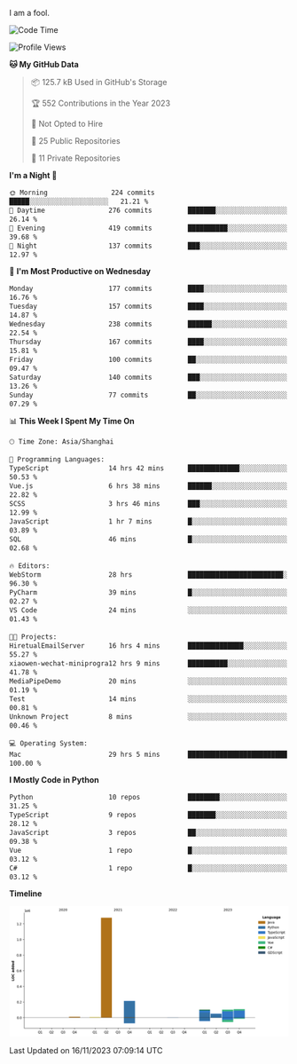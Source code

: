 I am a fool.

<!--START_SECTION:waka-->
![Code Time](http://img.shields.io/badge/Code%20Time-895%20hrs%2033%20mins-blue)

![Profile Views](http://img.shields.io/badge/Profile%20Views-0-blue)

**🐱 My GitHub Data** 

> 📦 125.7 kB Used in GitHub's Storage 
 > 
> 🏆 552 Contributions in the Year 2023
 > 
> 🚫 Not Opted to Hire
 > 
> 📜 25 Public Repositories 
 > 
> 🔑 11 Private Repositories 
 > 
**I'm a Night 🦉** 

```text
🌞 Morning                224 commits         █████░░░░░░░░░░░░░░░░░░░░   21.21 % 
🌆 Daytime                276 commits         ███████░░░░░░░░░░░░░░░░░░   26.14 % 
🌃 Evening                419 commits         ██████████░░░░░░░░░░░░░░░   39.68 % 
🌙 Night                  137 commits         ███░░░░░░░░░░░░░░░░░░░░░░   12.97 % 
```
📅 **I'm Most Productive on Wednesday** 

```text
Monday                   177 commits         ████░░░░░░░░░░░░░░░░░░░░░   16.76 % 
Tuesday                  157 commits         ████░░░░░░░░░░░░░░░░░░░░░   14.87 % 
Wednesday                238 commits         ██████░░░░░░░░░░░░░░░░░░░   22.54 % 
Thursday                 167 commits         ████░░░░░░░░░░░░░░░░░░░░░   15.81 % 
Friday                   100 commits         ██░░░░░░░░░░░░░░░░░░░░░░░   09.47 % 
Saturday                 140 commits         ███░░░░░░░░░░░░░░░░░░░░░░   13.26 % 
Sunday                   77 commits          ██░░░░░░░░░░░░░░░░░░░░░░░   07.29 % 
```


📊 **This Week I Spent My Time On** 

```text
🕑︎ Time Zone: Asia/Shanghai

💬 Programming Languages: 
TypeScript               14 hrs 42 mins      █████████████░░░░░░░░░░░░   50.53 % 
Vue.js                   6 hrs 38 mins       ██████░░░░░░░░░░░░░░░░░░░   22.82 % 
SCSS                     3 hrs 46 mins       ███░░░░░░░░░░░░░░░░░░░░░░   12.99 % 
JavaScript               1 hr 7 mins         █░░░░░░░░░░░░░░░░░░░░░░░░   03.89 % 
SQL                      46 mins             █░░░░░░░░░░░░░░░░░░░░░░░░   02.68 % 

🔥 Editors: 
WebStorm                 28 hrs              ████████████████████████░   96.30 % 
PyCharm                  39 mins             █░░░░░░░░░░░░░░░░░░░░░░░░   02.27 % 
VS Code                  24 mins             ░░░░░░░░░░░░░░░░░░░░░░░░░   01.43 % 

🐱‍💻 Projects: 
HiretualEmailServer      16 hrs 4 mins       ██████████████░░░░░░░░░░░   55.27 % 
xiaowen-wechat-miniprogra12 hrs 9 mins       ██████████░░░░░░░░░░░░░░░   41.78 % 
MediaPipeDemo            20 mins             ░░░░░░░░░░░░░░░░░░░░░░░░░   01.19 % 
Test                     14 mins             ░░░░░░░░░░░░░░░░░░░░░░░░░   00.81 % 
Unknown Project          8 mins              ░░░░░░░░░░░░░░░░░░░░░░░░░   00.46 % 

💻 Operating System: 
Mac                      29 hrs 5 mins       █████████████████████████   100.00 % 
```

**I Mostly Code in Python** 

```text
Python                   10 repos            ████████░░░░░░░░░░░░░░░░░   31.25 % 
TypeScript               9 repos             ███████░░░░░░░░░░░░░░░░░░   28.12 % 
JavaScript               3 repos             ██░░░░░░░░░░░░░░░░░░░░░░░   09.38 % 
Vue                      1 repo              █░░░░░░░░░░░░░░░░░░░░░░░░   03.12 % 
C#                       1 repo              █░░░░░░░░░░░░░░░░░░░░░░░░   03.12 % 
```



**Timeline**

![Lines of Code chart](https://raw.githubusercontent.com/VeejaLiu/VeejaLiu/master/assets/bar_graph.png)


 Last Updated on 16/11/2023 07:09:14 UTC
<!--END_SECTION:waka-->
